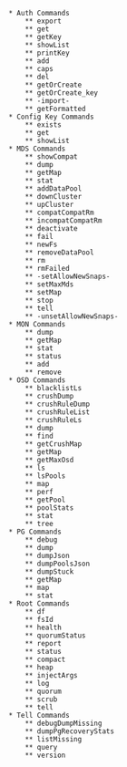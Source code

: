     * Auth Commands
        ** export
        ** get
        ** getKey
        ** showList
        ** printKey
        ** add
        ** caps
        ** del
        ** getOrCreate
        ** getOrCreate_key
        ** -import-
        ** getFormatted
    * Config Key Commands
        ** exists
        ** get
        ** showList
    * MDS Commands
        ** showCompat
        ** dump
        ** getMap
        ** stat
        ** addDataPool
        ** downCluster
        ** upCluster
        ** compatCompatRm
        ** incompatCompatRm
        ** deactivate
        ** fail
        ** newFs
        ** removeDataPool
        ** rm
        ** rmFailed
        ** -setAllowNewSnaps-
        ** setMaxMds
        ** setMap
        ** stop
        ** tell
        ** -unsetAllowNewSnaps-
    * MON Commands
        ** dump
        ** getMap
        ** stat
        ** status
        ** add
        ** remove
    * OSD Commands
        ** blacklistLs
        ** crushDump
        ** crushRuleDump
        ** crushRuleList
        ** crushRuleLs
        ** dump
        ** find
        ** getCrushMap
        ** getMap
        ** getMaxOsd
        ** ls
        ** lsPools
        ** map
        ** perf
        ** getPool
        ** poolStats
        ** stat
        ** tree
    * PG Commands
        ** debug
        ** dump
        ** dumpJson
        ** dumpPoolsJson
        ** dumpStuck
        ** getMap
        ** map
        ** stat
    * Root Commands
        ** df
        ** fsId
        ** health
        ** quorumStatus
        ** report
        ** status
        ** compact
        ** heap
        ** injectArgs
        ** log
        ** quorum
        ** scrub
        ** tell
    * Tell Commands
        ** debugDumpMissing
        ** dumpPgRecoveryStats
        ** listMissing
        ** query
        ** version